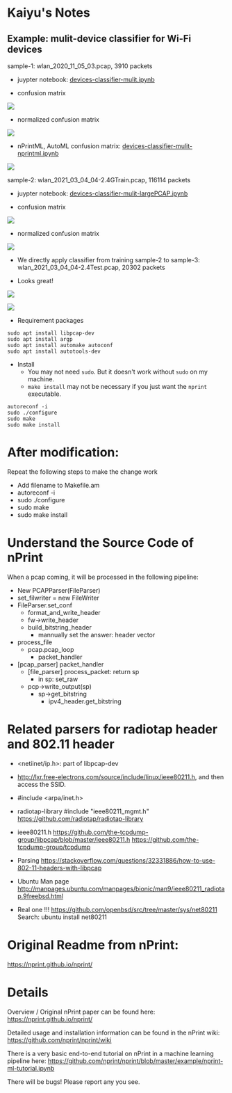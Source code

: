 # Kaiyu's Notes

## Example: mulit-device classifier for Wi-Fi devices

sample-1: wlan_2020_11_05_03.pcap, 3910 packets

- juypter notebook: [devices-classifier-mulit.ipynb](example/devices-classifier-mulit.ipynb)

- confusion matrix

![](imgs/sample-1_01.png)

- normalized confusion matrix
  
![](imgs/sample-1_02.png)

- nPrintML, AutoML confusion matrix: [devices-classifier-mulit-nprintml.ipynb](example/devices-classifier-mulit-nprintml.ipynb)

![](imgs/sample-1_03.png)


sample-2: wlan_2021_03_04_04-2.4GTrain.pcap, 116114 packets

- juypter notebook: [devices-classifier-mulit-largePCAP.ipynb](example/devices-classifier-mulit-largePCAP.ipynb)

- confusion matrix

![](imgs/sample-2_01.png)

- normalized confusion matrix
  
![](imgs/sample-2_02.png)

- We directly apply classifier from training sample-2 to sample-3: wlan_2021_03_04_04-2.4Test.pcap, 20302 packets

- Looks great!

![](imgs/sample-2_03.png)

![](imgs/sample-2_04.png)


- Requirement packages
```shell
sudo apt install libpcap-dev
sudo apt install argp
sudo apt install automake autoconf
sudo apt install autotools-dev 
```

- Install
  - You may not need `sudo`. But it doesn't work without `sudo` on my machine.
  - `make install` may not be necessary if you just want the `nprint` executable.
```
autoreconf -i
sudo ./configure
sudo make
sudo make install
```

# After modification:
Repeat the following steps to make the change work
- Add filename to Makefile.am
- autoreconf -i
- sudo ./configure
- sudo make
- sudo make install

# Understand the Source Code of nPrint
When a pcap coming, it will be processed in the following pipeline:
- New PCAPParser(FileParser)
- set_filwriter = new FileWriter
- FileParser.set_conf
  - format_and_write_header
  - fw->write_header
  - build_bitstring_header
    - mannually set the answer: header vector
- process_file
  - pcap.pcap_loop
    - packet_handler
- [pcap_parser] packet_handler
  - [file_parser] process_packet: return sp
    - in sp: set_raw
  - pcp->write_output(sp)
    - sp->get_bitstring
      - ipv4_header.get_bitstring



# Related parsers for radiotap header and 802.11 header

- <netiinet/ip.h>: part of libpcap-dev

- http://lxr.free-electrons.com/source/include/linux/ieee80211.h, and then access the SSID.

- #include <arpa/inet.h>

- radiotap-library
#include "ieee80211_mgmt.h"
https://github.com/radiotap/radiotap-library

- ieee80211.h
https://github.com/the-tcpdump-group/libpcap/blob/master/ieee80211.h
https://github.com/the-tcpdump-group/tcpdump

- Parsing
https://stackoverflow.com/questions/32331886/how-to-use-802-11-headers-with-libpcap


- Ubuntu Man page
http://manpages.ubuntu.com/manpages/bionic/man9/ieee80211_radiotap.9freebsd.html

- Real one !!!
https://github.com/openbsd/src/tree/master/sys/net80211
Search: ubuntu install net80211






# Original Readme from nPrint: 

https://nprint.github.io/nprint/

# Details
Overview / Original nPrint paper can be found here: https://nprint.github.io/nprint/

Detailed usage and installation information can be found in the nPrint wiki: https://github.com/nprint/nprint/wiki

There is a very basic end-to-end tutorial on nPrint in a machine learning pipeline here: https://github.com/nprint/nprint/blob/master/example/nprint-ml-tutorial.ipynb

There will be bugs! Please report any you see.
